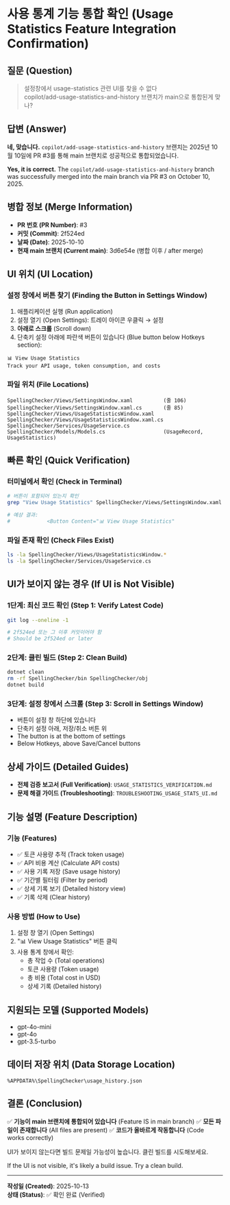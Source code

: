 # 사용 통계 기능 통합 확인 (Usage Statistics Feature Integration Confirmation)

## 질문 (Question)
> 설정창에서 usage-statistics 관련 UI를 찾을 수 없다  
> copilot/add-usage-statistics-and-history 브랜치가 main으로 통합된게 맞나?

## 답변 (Answer)
**네, 맞습니다.** `copilot/add-usage-statistics-and-history` 브랜치는 2025년 10월 10일에 PR #3를 통해 main 브랜치로 성공적으로 통합되었습니다.

**Yes, it is correct.** The `copilot/add-usage-statistics-and-history` branch was successfully merged into the main branch via PR #3 on October 10, 2025.

## 병합 정보 (Merge Information)
- **PR 번호 (PR Number)**: #3
- **커밋 (Commit)**: 2f524ed
- **날짜 (Date)**: 2025-10-10
- **현재 main 브랜치 (Current main)**: 3d6e54e (병합 이후 / after merge)

## UI 위치 (UI Location)

### 설정 창에서 버튼 찾기 (Finding the Button in Settings Window)

1. 애플리케이션 실행 (Run application)
2. 설정 열기 (Open Settings): 트레이 아이콘 우클릭 → 설정
3. **아래로 스크롤** (Scroll down)
4. 단축키 설정 아래에 파란색 버튼이 있습니다 (Blue button below Hotkeys section):

```
📊 View Usage Statistics
Track your API usage, token consumption, and costs
```

### 파일 위치 (File Locations)
```
SpellingChecker/Views/SettingsWindow.xaml          (줄 106)
SpellingChecker/Views/SettingsWindow.xaml.cs       (줄 85)
SpellingChecker/Views/UsageStatisticsWindow.xaml
SpellingChecker/Views/UsageStatisticsWindow.xaml.cs
SpellingChecker/Services/UsageService.cs
SpellingChecker/Models/Models.cs                   (UsageRecord, UsageStatistics)
```

## 빠른 확인 (Quick Verification)

### 터미널에서 확인 (Check in Terminal)
```bash
# 버튼이 포함되어 있는지 확인
grep "View Usage Statistics" SpellingChecker/Views/SettingsWindow.xaml

# 예상 결과:
#            <Button Content="📊 View Usage Statistics"
```

### 파일 존재 확인 (Check Files Exist)
```bash
ls -la SpellingChecker/Views/UsageStatisticsWindow.*
ls -la SpellingChecker/Services/UsageService.cs
```

## UI가 보이지 않는 경우 (If UI is Not Visible)

### 1단계: 최신 코드 확인 (Step 1: Verify Latest Code)
```bash
git log --oneline -1

# 2f524ed 또는 그 이후 커밋이어야 함
# Should be 2f524ed or later
```

### 2단계: 클린 빌드 (Step 2: Clean Build)
```bash
dotnet clean
rm -rf SpellingChecker/bin SpellingChecker/obj
dotnet build
```

### 3단계: 설정 창에서 스크롤 (Step 3: Scroll in Settings Window)
- 버튼이 설정 창 하단에 있습니다
- 단축키 설정 아래, 저장/취소 버튼 위
- The button is at the bottom of settings
- Below Hotkeys, above Save/Cancel buttons

## 상세 가이드 (Detailed Guides)

- **전체 검증 보고서 (Full Verification)**: `USAGE_STATISTICS_VERIFICATION.md`
- **문제 해결 가이드 (Troubleshooting)**: `TROUBLESHOOTING_USAGE_STATS_UI.md`

## 기능 설명 (Feature Description)

### 기능 (Features)
- ✅ 토큰 사용량 추적 (Track token usage)
- ✅ API 비용 계산 (Calculate API costs)
- ✅ 사용 기록 저장 (Save usage history)
- ✅ 기간별 필터링 (Filter by period)
- ✅ 상세 기록 보기 (Detailed history view)
- ✅ 기록 삭제 (Clear history)

### 사용 방법 (How to Use)
1. 설정 창 열기 (Open Settings)
2. "📊 View Usage Statistics" 버튼 클릭
3. 사용 통계 창에서 확인:
   - 총 작업 수 (Total operations)
   - 토큰 사용량 (Token usage)
   - 총 비용 (Total cost in USD)
   - 상세 기록 (Detailed history)

## 지원되는 모델 (Supported Models)
- gpt-4o-mini
- gpt-4o
- gpt-3.5-turbo

## 데이터 저장 위치 (Data Storage Location)
```
%APPDATA%\SpellingChecker\usage_history.json
```

## 결론 (Conclusion)

✅ **기능이 main 브랜치에 통합되어 있습니다** (Feature IS in main branch)
✅ **모든 파일이 존재합니다** (All files are present)
✅ **코드가 올바르게 작동합니다** (Code works correctly)

UI가 보이지 않는다면 빌드 문제일 가능성이 높습니다. 클린 빌드를 시도해보세요.

If the UI is not visible, it's likely a build issue. Try a clean build.

---

**작성일 (Created)**: 2025-10-13  
**상태 (Status)**: ✅ 확인 완료 (Verified)
